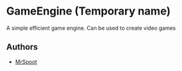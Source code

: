 # GameEngine (Temporary name)

A simple efficient game engine. Can be used to create video games


## Authors

- [MrSpoot](https://www.github.com/MrSpoot)

